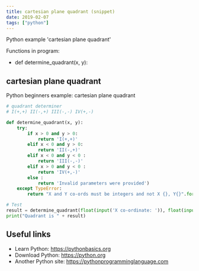 ```yaml
---
title: cartesian plane quadrant (snippet)
date: 2019-02-07
tags: ["python"]
---
```

Python example 'cartesian plane quadrant'

Functions in program: 
* def determine_quadrant(x, y):

## cartesian plane quadrant

Python beginners example: cartesian plane quadrant

```python
# quadrant determiner
# I(+,+) II(-,+) III(-,-) IV(+,-)

def determine_quadrant(x, y):
	try:
		if x > 0 and y > 0:
			return 'I(+,+)' 
		elif x < 0 and y > 0:
			return 'II(-,+)'
		elif x < 0 and y < 0 :
			return 'III(-,-)'
		elif x > 0 and y < 0 :
			return 'IV(+,-)'
		else :
			return 'Invalid parameters were provided')
	except TypeError:
		return "X and Y co-ords must be integers and not X {}, Y{}".format(type(x), type(y))

# Test
result = determine_quadrant(float(input('X co-ordinate: ')), float(input('Y co-ordinate: ')))
print("Quadrant is " + result)


```

## Useful links

- Learn Python: https://pythonbasics.org
- Download Python: https://python.org
- Another Python site: https://pythonprogramminglanguage.com
